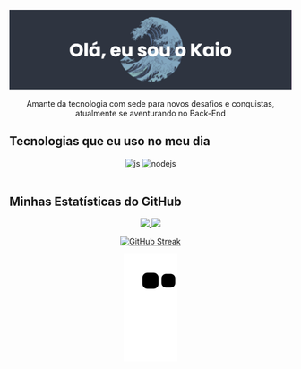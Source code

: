 [![MasterHead](https://github.com/Carnatie/Carnatie/blob/main/banner.png)](https://github.com/Carnatie) 
<div align="center">
 <p> Amante da tecnologia com sede para novos desafios e conquistas, atualmente se aventurando no Back-End </p>
</div>
 

## Tecnologias que eu uso no meu dia

<div style="display: inline_block" align="center">
  <img align="center" alt="js" src="https://img.shields.io/badge/JavaScript-F7DF1E?style=for-the-badge&logo=javascript&logoColor=black" />
  <img align="center" alt="nodejs" src="https://img.shields.io/badge/Node.js-43853D?style=for-the-badge&logo=node.js&logoColor=white" />
</div><br/>

## Minhas Estatísticas do GitHub
<div align="center">
  <a href="https://github.com/Carnatie">
  <img src="https://github-readme-stats.vercel.app/api?username=Carnatie&show_icons=true"/>
  <img src="https://github-readme-stats.vercel.app/api/top-langs/?username=Carnatie&layout=compact"/>
   
  ![GitHub Streak](https://github-readme-streak-stats.herokuapp.com/?user=Carnatie)
   
  ![Snake animation](https://github.com/rafaballerini/rafaballerini/blob/output/github-contribution-grid-snake.svg) 
</div>
